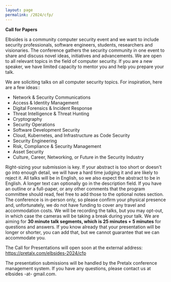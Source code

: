 ```yaml
---
layout: page
permalink: /2024/cfp/
---
```


**Call for Papers**

Elbsides is a community computer security event and we want to include security professionals, software engineers, students, researchers and visionaries. The conference gathers the security community in one event to share and discuss novel ideas, initiatives and advancements. We are open to all relevant topics in the field of computer security. If you are a new speaker, we have limited capacity to mentor you and help you prepare your talk.

We are soliciting talks on all computer security topics. For inspiration, here are a few ideas::

* Network & Security Communications
* Access & Identity Management
* Digital Forensics & Incident Response
* Threat Intelligence & Threat Hunting
* Cryptography
* Security Operations
* Software Development Security
* Cloud, Kubernetes, and Infrastructure as Code Security
* Security Engineering
* Risk, Compliance & Security Management
* Asset Security
* Culture, Career, Networking, or Future in the Security Industry

Right-sizing your submission is key. If your abstract is too short or doesn't go into enough detail, we will have a hard time judging it and are likely to reject it. All talks will be in English, so we also expect the abstract to be in English. A longer text can optionally go in the description field.  If you have an outline or a full-paper, or any other comments that the program committee should read, feel free to add those to the optional notes section. The conference is in-person only, so please confirm your physical presence and, unfortunately, we do not have funding to cover any travel and accommodation costs. We will be recording the talks, but you may opt-out, in which case the cameras will be taking a break during your talk. We are aiming for **30 minute talk segments, which is 25 minutes + 5 minutes** for questions and answers. If you know already that your presentation will be longer or shorter, you can add that, but we cannot guarantee that we can accommodate you.

The Call for Presentations will open soon at the external address: https://pretalx.com/elbsides-2024/cfp

The presentation submissions will be handled by the Pretalx conference management system. If you have any questions, please contact us at elbsides -at- gmail.com.
